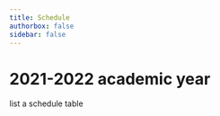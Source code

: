 ```yaml
---
title: Schedule
authorbox: false
sidebar: false
---
```


# 2021-2022 academic year

list a schedule table